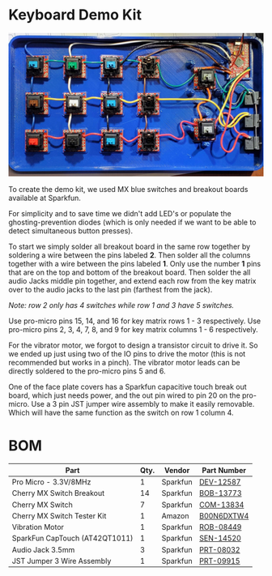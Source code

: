 # Keyboard Demo Kit

![](images/demo_kit_wiring.jpg)

To create the demo kit, we used MX blue switches and breakout boards available at Sparkfun.

For simplicity and to save time we didn't add LED's or populate the ghosting-prevention diodes (which is only needed if we want to be able to detect simultaneous button presses).

To start we simply solder all breakout board in the same row together by soldering a wire between the pins labeled **2**.
Then solder all the columns together with a wire between the pins labeled **1**. Only use the number **1** pins that are on the top and bottom of the breakout board.
Then solder the all audio Jacks middle pin together, and extend each row from the key matrix over to the audio jacks to the last pin (farthest from the jack).

*Note: row 2 only has 4 switches while row 1 and 3 have 5 switches.*

Use pro-micro pins 15, 14, and 16 for key matrix rows 1 - 3 respectively.
Use pro-micro pins 2, 3, 4, 7, 8, and 9 for key matrix columns 1 - 6 respectively.

For the vibrator motor, we forgot to design a transistor circuit to drive it. So we ended up just using two of the IO pins to drive the motor (this is not recommended but works in a pinch). The vibrator motor leads can be directly soldered to the pro-micro pins 5 and 6.

One of the face plate covers has a Sparkfun capacitive touch break out board, which just needs power, and the out pin wired to pin 20 on the pro-micro. Use a 3 pin JST jumper wire assembly to make it easily removable. Which will have the same function as the switch on row 1 column 4.

# BOM

|              Part              | Qty. |  Vendor  |                     Part Number                      |
|--------------------------------|------|----------|------------------------------------------------------|
| Pro Micro - 3.3V/8MHz          |    1 | Sparkfun | [DEV-12587](https://www.sparkfun.com/products/12587) |
| Cherry MX Switch Breakout      |   14 | Sparkfun | [BOB-13773](https://www.sparkfun.com/products/13773) |
| Cherry MX Switch               |    7 | Sparkfun | [COM-13834](https://www.sparkfun.com/products/13834) |
| Cherry MX Switch Tester Kit    |    1 | Amazon   | [B00N6DXTW4](https://ttec.dev/cherry-mx-9-kit)       |
| Vibration Motor                |    1 | Sparkfun | [ROB-08449](https://www.sparkfun.com/products/8449)  |
| SparkFun CapTouch (AT42QT1011) |    1 | Sparkfun | [SEN-14520](https://www.sparkfun.com/products/14520) |
| Audio Jack 3.5mm               |    3 | Sparkfun | [PRT-08032](https://www.sparkfun.com/products/8032)  |
| JST Jumper 3 Wire Assembly     |    1 | Sparkfun | [PRT-09915](https://www.sparkfun.com/products/9915)  |
